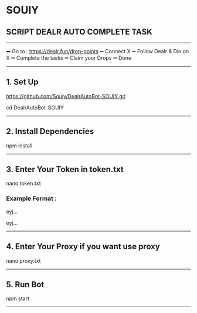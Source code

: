 # SOUIY
## SCRIPT DEALR AUTO COMPLETE TASK

---

➡ Go to : https://dealr.fun/drop-points
➖ Connect X 
➖ Follow Dealr & Dio on X
➖ Complete the tasks 
➖ Claim your Drops
➖ Done

---

## 1. Set Up
https://github.com/Souiy/DealrAutoBot-SOUIY.git

cd DealrAutoBot-SOUIY

---

## 2. Install Dependencies
npm install

---

## 3. Enter Your Token in token.txt
nano token.txt

### Example Format :
eyj...

eyj...

---

## 4. Enter Your Proxy if you want use proxy
nano proxy.txt 

---

## 5. Run Bot 
npm start

---
